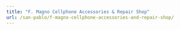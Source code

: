 ```yaml
---
title: "F. Magno Cellphone Accessories & Repair Shop"
url: /san-pablo/f-magno-cellphone-accessories-and-repair-shop/
---
```

